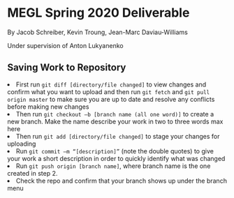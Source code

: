 <h1>MEGL Spring 2020 Deliverable</h1>

<p>By Jacob Schreiber, Kevin Troung, Jean-Marc Daviau-Williams</p>
<p>Under supervision of Anton Lukyanenko</p>

<h2>Saving Work to Repository</h2>
<li>First run <code>git diff [directory/file changed]</code> to view changes and confirm what you want to upload and then run <code>git fetch</code> and <code>git pull origin master</code> to make sure you are up to date and resolve any conflicts before making new changes</li>

<li>Then run <code>git checkout –b [branch name (all one word)]</code> to create a new branch. Make the name describe your work in two to three words max here</li>

<li>Then run <code>git add [directory/file changed]</code> to stage your changes for uploading</li>

<li>Run <code>git commit –m “[description]”</code> (note the double quotes) to give your work a short description in order to quickly identify what was changed</li>

<li>Run <code>git push origin [branch name]</code>, where branch name is the one created in step 2.</li>

<li>Check the repo and confirm that your branch shows up under the branch menu</li>
